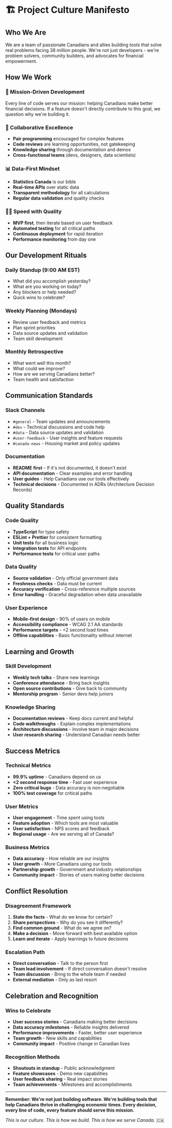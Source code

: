 # 🏗️ Project Culture Manifesto

## **Who We Are**

We are a team of passionate Canadians and allies building tools that solve real problems facing 38 million people. We're not just developers - we're problem solvers, community builders, and advocates for financial empowerment.

## **How We Work**

### **🎯 Mission-Driven Development**
Every line of code serves our mission: helping Canadians make better financial decisions. If a feature doesn't directly contribute to this goal, we question why we're building it.

### **🤝 Collaborative Excellence**
- **Pair programming** encouraged for complex features
- **Code reviews** are learning opportunities, not gatekeeping
- **Knowledge sharing** through documentation and demos
- **Cross-functional teams** (devs, designers, data scientists)

### **📊 Data-First Mindset**
- **Statistics Canada** is our bible
- **Real-time APIs** over static data
- **Transparent methodology** for all calculations
- **Regular data validation** and quality checks

### **🏃‍♂️ Speed with Quality**
- **MVP first**, then iterate based on user feedback
- **Automated testing** for all critical paths
- **Continuous deployment** for rapid iteration
- **Performance monitoring** from day one

## **Our Development Rituals**

### **Daily Standup (9:00 AM EST)**
- What did you accomplish yesterday?
- What are you working on today?
- Any blockers or help needed?
- Quick wins to celebrate?

### **Weekly Planning (Mondays)**
- Review user feedback and metrics
- Plan sprint priorities
- Data source updates and validation
- Team skill development

### **Monthly Retrospective**
- What went well this month?
- What could we improve?
- How are we serving Canadians better?
- Team health and satisfaction

## **Communication Standards**

### **Slack Channels**
- `#general` - Team updates and announcements
- `#dev` - Technical discussions and code help
- `#data` - Data source updates and validation
- `#user-feedback` - User insights and feature requests
- `#canada-news` - Housing market and policy updates

### **Documentation**
- **README first** - If it's not documented, it doesn't exist
- **API documentation** - Clear examples and error handling
- **User guides** - Help Canadians use our tools effectively
- **Technical decisions** - Documented in ADRs (Architecture Decision Records)

## **Quality Standards**

### **Code Quality**
- **TypeScript** for type safety
- **ESLint + Prettier** for consistent formatting
- **Unit tests** for all business logic
- **Integration tests** for API endpoints
- **Performance tests** for critical user paths

### **Data Quality**
- **Source validation** - Only official government data
- **Freshness checks** - Data must be current
- **Accuracy verification** - Cross-reference multiple sources
- **Error handling** - Graceful degradation when data unavailable

### **User Experience**
- **Mobile-first design** - 90% of users on mobile
- **Accessibility compliance** - WCAG 2.1 AA standards
- **Performance targets** - <2 second load times
- **Offline capabilities** - Basic functionality without internet

## **Learning and Growth**

### **Skill Development**
- **Weekly tech talks** - Share new learnings
- **Conference attendance** - Bring back insights
- **Open source contributions** - Give back to community
- **Mentorship program** - Senior devs help juniors

### **Knowledge Sharing**
- **Documentation reviews** - Keep docs current and helpful
- **Code walkthroughs** - Explain complex implementations
- **Architecture discussions** - Involve team in major decisions
- **User research sharing** - Understand Canadian needs better

## **Success Metrics**

### **Technical Metrics**
- **99.9% uptime** - Canadians depend on us
- **<2 second response time** - Fast user experience
- **Zero critical bugs** - Data accuracy is non-negotiable
- **100% test coverage** for critical paths

### **User Metrics**
- **User engagement** - Time spent using tools
- **Feature adoption** - Which tools are most valuable
- **User satisfaction** - NPS scores and feedback
- **Regional usage** - Are we serving all of Canada?

### **Business Metrics**
- **Data accuracy** - How reliable are our insights
- **User growth** - More Canadians using our tools
- **Partnership growth** - Government and industry relationships
- **Community impact** - Stories of users making better decisions

## **Conflict Resolution**

### **Disagreement Framework**
1. **State the facts** - What do we know for certain?
2. **Share perspectives** - Why do you see it differently?
3. **Find common ground** - What do we agree on?
4. **Make a decision** - Move forward with best available option
5. **Learn and iterate** - Apply learnings to future decisions

### **Escalation Path**
- **Direct conversation** - Talk to the person first
- **Team lead involvement** - If direct conversation doesn't resolve
- **Team discussion** - Bring to the whole team if needed
- **External mediation** - Only as last resort

## **Celebration and Recognition**

### **Wins to Celebrate**
- **User success stories** - Canadians making better decisions
- **Data accuracy milestones** - Reliable insights delivered
- **Performance improvements** - Faster, better user experience
- **Team growth** - New skills and capabilities
- **Community impact** - Positive change in Canadian lives

### **Recognition Methods**
- **Shoutouts in standup** - Public acknowledgment
- **Feature showcases** - Demo new capabilities
- **User feedback sharing** - Real impact stories
- **Team achievements** - Milestones and accomplishments

---

**Remember: We're not just building software. We're building tools that help Canadians thrive in challenging economic times. Every decision, every line of code, every feature should serve this mission.**

*This is our culture. This is how we build. This is how we serve Canada.* 🇨🇦